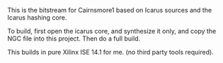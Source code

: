This is the bitstream for Cairnsmore1 based on Icarus sources and the Icarus hashing core.

To build, first open the icarus core, and synthesize it only, and copy the NGC file into this project. Then do a full build.

This builds in pure Xilinx ISE 14.1 for me. (no third party tools required).